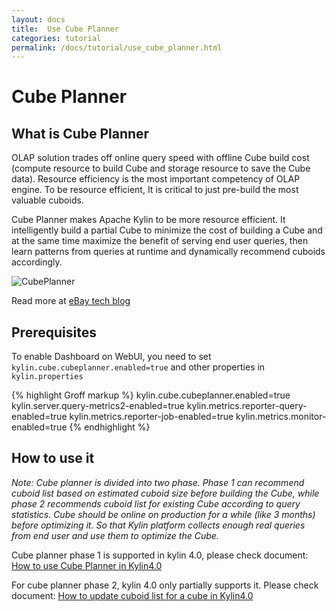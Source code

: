 ```yaml
---
layout: docs
title:  Use Cube Planner
categories: tutorial
permalink: /docs/tutorial/use_cube_planner.html
---
```


# Cube Planner

## What is Cube Planner

OLAP solution trades off online query speed with offline Cube build cost (compute resource to build Cube and storage resource to save the Cube data). Resource efficiency is the most important competency of OLAP engine. To be resource efficient, It is critical to just pre-build the most valuable cuboids.

Cube Planner makes Apache Kylin to be more resource efficient. It intelligently build a partial Cube to minimize the cost of building a Cube and at the same time maximize the benefit of serving end user queries, then learn patterns from queries at runtime and dynamically recommend cuboids accordingly. 

![CubePlanner](/images/CubePlanner/CubePlanner.png)

Read more at [eBay tech blog](https://www.ebayinc.com/stories/blogs/tech/cube-planner-build-an-apache-kylin-olap-cube-efficiently-and-intelligently/)

## Prerequisites

To enable Dashboard on WebUI, you need to set `kylin.cube.cubeplanner.enabled=true` and other properties in `kylin.properties`

{% highlight Groff markup %}
kylin.cube.cubeplanner.enabled=true
kylin.server.query-metrics2-enabled=true
kylin.metrics.reporter-query-enabled=true
kylin.metrics.reporter-job-enabled=true
kylin.metrics.monitor-enabled=true
{% endhighlight %}

## How to use it

*Note: Cube planner is divided into two phase. Phase 1 can recommend cuboid list based on estimated cuboid size before building the Cube, while phase 2 recommends cuboid list for existing Cube according to query statistics. Cube should be online on production for a while (like 3 months) before optimizing it. So that Kylin platform collects enough real queries from end user and use them to optimize the Cube.*  

Cube planner phase 1 is supported in kylin 4.0, please check document: [How to use Cube Planner in Kylin4.0](https://cwiki.apache.org/confluence/display/KYLIN/How+to+use+Cube+Planner+in+Kylin+4)

For cube planner phase 2, kylin 4.0 only partially supports it. Please check document: [How to update cuboid list for a cube in Kylin4.0](https://cwiki.apache.org/confluence/display/KYLIN/How+to+update+cuboid+list+for+a+cube)

